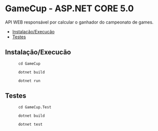 # GameCup - ASP.NET CORE 5.0

API WEB responsável por calcular o ganhador do campeonato de games.

<p >
  <ul>
    <li>
      <a href="#instalacao">Instalação/Execucão</a>
    </li>
    <li>
      <a href="#teste">Testes</a>
    </li>
  </ul>
</p>

<h2 id="instalacao">Instalação/Execucão</h2>
 
          cd GameCup

          dotnet build
          
          dotnet run

<h2 id="teste">Testes</h2>
 
          cd GameCup.Test

          dotnet build

          dotnet test
